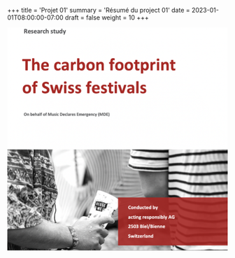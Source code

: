 +++
title = 'Projet 01'
summary = 'Résumé du project 01'
date = 2023-01-01T08:00:00-07:00
draft = false
weight = 10
+++

![Swiss Festivals Projects](swiss_festivals_project.jpg)